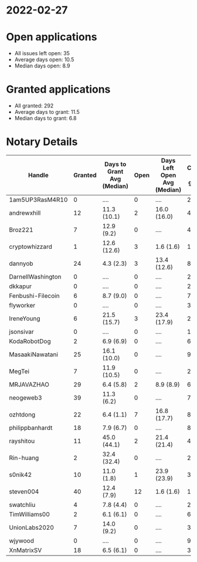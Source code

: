 2022-02-27
==========

# Open applications

- All issues left open: 35
- Average days open: 10.5
- Median days open: 8.9

# Granted applications

- All granted: 292
- Average days to grant: 11.5
- Median days to grant: 6.8

# Notary Details

| Handle            |   Granted | Days to Grant Avg (Median)   |   Open | Days Left Open Avg (Median)   |   Closed (no grant) |
|-------------------|-----------|------------------------------|--------|-------------------------------|---------------------|
| 1am5UP3RasM4R10   |         0 | ....                         |      0 | ....                          |                   2 |
| andrewxhill       |        12 | 11.3  (10.1)                 |      2 | 16.0  (16.0)                  |                  44 |
| Broz221           |         7 | 12.9  (9.2)                  |      0 | ....                          |                  41 |
| cryptowhizzard    |         1 | 12.6  (12.6)                 |      3 | 1.6  (1.6)                    |                  11 |
| dannyob           |        24 | 4.3  (2.3)                   |      3 | 13.4  (12.6)                  |                  88 |
| DarnellWashington |         0 | ....                         |      0 | ....                          |                   2 |
| dkkapur           |         0 | ....                         |      0 | ....                          |                   2 |
| Fenbushi-Filecoin |         6 | 8.7  (9.0)                   |      0 | ....                          |                  75 |
| flyworker         |         0 | ....                         |      0 | ....                          |                   3 |
| IreneYoung        |         6 | 21.5  (15.7)                 |      3 | 23.4  (17.9)                  |                  27 |
| jsonsivar         |         0 | ....                         |      0 | ....                          |                  13 |
| KodaRobotDog      |         2 | 6.9  (6.9)                   |      0 | ....                          |                   6 |
| MasaakiNawatani   |        25 | 16.1  (10.0)                 |      0 | ....                          |                  91 |
| MegTei            |         7 | 11.9  (10.5)                 |      0 | ....                          |                  20 |
| MRJAVAZHAO        |        29 | 6.4  (5.8)                   |      2 | 8.9  (8.9)                    |                  63 |
| neogeweb3         |        39 | 11.3  (6.2)                  |      0 | ....                          |                  73 |
| ozhtdong          |        22 | 6.4  (1.1)                   |      7 | 16.8  (17.7)                  |                  86 |
| philippbanhardt   |        18 | 7.9  (6.7)                   |      0 | ....                          |                  81 |
| rayshitou         |        11 | 45.0  (44.1)                 |      2 | 21.4  (21.4)                  |                  46 |
| Rin-huang         |         2 | 32.4  (32.4)                 |      0 | ....                          |                   2 |
| s0nik42           |        10 | 11.0  (1.8)                  |      1 | 23.9  (23.9)                  |                  35 |
| steven004         |        40 | 12.4  (7.9)                  |     12 | 1.6  (1.6)                    |                 112 |
| swatchliu         |         4 | 7.8  (4.4)                   |      0 | ....                          |                  23 |
| TimWilliams00     |         2 | 6.1  (6.1)                   |      0 | ....                          |                   6 |
| UnionLabs2020     |         7 | 14.0  (9.2)                  |      0 | ....                          |                  30 |
| wjywood           |         0 | ....                         |      0 | ....                          |                   9 |
| XnMatrixSV        |        18 | 6.5  (6.1)                   |      0 | ....                          |                  32 |